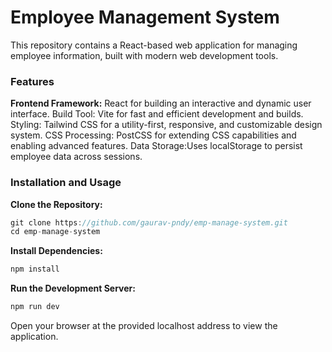 # Employee Management System

 This repository contains a React-based web application for managing employee information, built with modern web development tools.

### Features

<strong>Frontend Framework:</strong> React for building an interactive and dynamic user interface.
Build Tool: Vite for fast and efficient development and builds.
Styling: Tailwind CSS for a utility-first, responsive, and customizable design system.
CSS Processing: PostCSS for extending CSS capabilities and enabling advanced features.
Data Storage:Uses localStorage to persist employee data across sessions.

### Installation and Usage

**Clone the Repository:**
```javascript
git clone https://github.com/gaurav-pndy/emp-manage-system.git
cd emp-manage-system
```
**Install Dependencies:**
```javascript
npm install
```
**Run the Development Server:**
```javascript
npm run dev
```

Open your browser at the provided localhost address to view the application.
